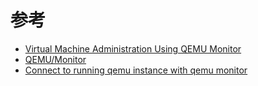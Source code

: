 

# 参考

* [Virtual Machine Administration Using QEMU Monitor](https://doc.opensuse.org/documentation/leap/virtualization/html/book.virt/cha.qemu.monitor.html)
* [QEMU/Monitor](https://en.wikibooks.org/wiki/QEMU/Monitor)
* [Connect to running qemu instance with qemu monitor](https://unix.stackexchange.com/questions/426652/connect-to-running-qemu-instance-with-qemu-monitor)